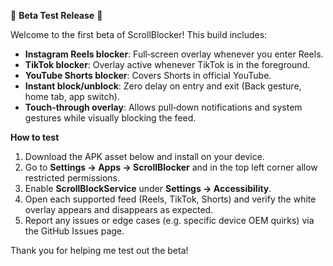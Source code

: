 🎉 **Beta Test Release** 🎉

Welcome to the first beta of ScrollBlocker! This build includes:

- **Instagram Reels blocker**: Full‑screen overlay whenever you enter Reels.  
- **TikTok blocker**: Overlay active whenever TikTok is in the foreground.  
- **YouTube Shorts blocker**: Covers Shorts in official YouTube.
- **Instant block/unblock**: Zero delay on entry and exit (Back gesture, home tab, app switch).  
- **Touch‑through overlay**: Allows pull‑down notifications and system gestures while visually blocking the feed.

**How to test**  
1. Download the APK asset below and install on your device.
2. Go to **Settings -> Apps -> ScrollBlocker** and in the top left corner allow restricted permissions.
3. Enable **ScrollBlockService** under **Settings → Accessibility**.  
4. Open each supported feed (Reels, TikTok, Shorts) and verify the white overlay appears and disappears as expected.  
5. Report any issues or edge cases (e.g. specific device OEM quirks) via the GitHub Issues page.

Thank you for helping me test out the beta!
